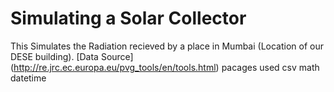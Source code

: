 Simulating a Solar Collector
============================
This Simulates the Radiation recieved by a place in Mumbai (Location of our DESE building).
[Data Source] (http://re.jrc.ec.europa.eu/pvg_tools/en/tools.html)
pacages used
csv
math
datetime
